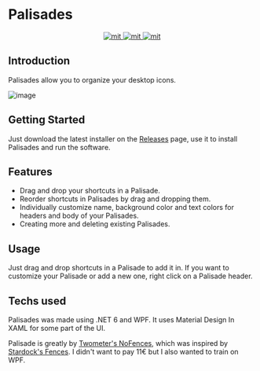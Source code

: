 # Palisades

<p align="center">
  <a href="https://github.com/Xstoudi/Palisades/blob/main/LICENSE">
    <img alt="mit" src="https://img.shields.io/github/license/Xstoudi/Palisades?style=for-the-badge"/>
  </a>
  <a href="https://github.com/Xstoudi/Palisades/releases">
    <img alt="mit" src="https://img.shields.io/github/v/release/Xstoudi/Palisades?label=Version&style=for-the-badge"/>
  </a>
  <a href="https://github.com/Xstoudi/Palisades/releases">
    <img alt="mit" src="https://img.shields.io/github/downloads/Xstoudi/Palisades/total?style=for-the-badge"/>
  </a>
</p>

## Introduction

Palisades allow you to organize your desktop icons.

![image](https://user-images.githubusercontent.com/2575182/181373105-3ba42faa-7cf2-4a71-8a9d-c3b330e0e860.png)


## Getting Started

Just download the latest installer on the [Releases](https://github.com/Xstoudi/Palisades/releases) page, use it to install Palisades and run the software.

## Features

- Drag and drop your shortcuts in a Palisade.
- Reorder shortcuts in Palisades by drag and dropping them.
- Individually customize name, background color and text colors for headers and body of your Palisades.
- Creating more and deleting existing Palisades.

## Usage
Just drag and drop shortcuts in a Palisade to add it in. If you want to customize your Palisade or add a new one, right click on a Palisade header.

## Techs used

Palisades was made using .NET 6 and WPF. It uses Material Design In XAML for some part of the UI.

Palisade is greatly by [Twometer's NoFences](https://github.com/Twometer/NoFences), which was inspired by [Stardock's Fences](https://www.stardock.com/products/fences/). I didn't want to pay 11€ but I also wanted to train on WPF.
